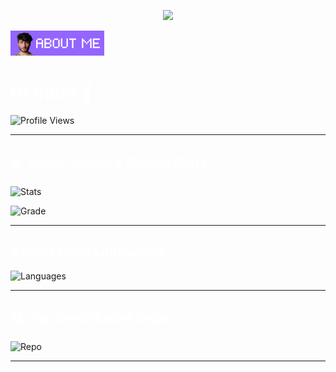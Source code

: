 <!-- Typing + Slow Deleting Effect with Quotes (Fira Code Font, Instant Restart) -->
<p align="center">
  <a href="#">
    <img src="https://readme-typing-svg.demolab.com?font=Fira+Code&weight=450&size=20&duration=5200&pause=0&color=9a80f8&center=true&vCenter=true&width=800&lines=%22Learning%2C+Living%2C+and+Leveling+up.%22&letterSpacing=2&deleteSpeed=150" />
  </a>
</p>
</hr>

![Alt text](https://raw.githubusercontent.com/Alien2230/Alien2230/main/gitabout.png)

# <span style="color:white;">Hi there 👋</span>

![Profile Views](https://komarev.com/ghpvc/?username=Alien2230&label=Profile%20views&color=blueviolet&style=flat)

---

<h2 style="color:white;">📊 Vinod Jangid's GitHub Stats</h2>

![Stats](https://github-readme-stats.vercel.app/api?username=Alien2230&show_icons=true&theme=radical&count_private=true)

![Grade](https://github-profile-summary-cards.vercel.app/api/cards/productive-time?username=Alien2230&theme=radical)

---

<h2 style="color:white;">🎨 Most Used Languages</h2>

![Languages](https://github-readme-stats.vercel.app/api/top-langs/?username=Alien2230&layout=compact&theme=radical)

---

<h2 style="color:white;">🏆 Top Contributed Repo</h2>

![Repo](https://github-contributor-stats.vercel.app/api?username=Alien2230&limit=2&theme=radical&combine_all_yearly_contributions=true)

---

